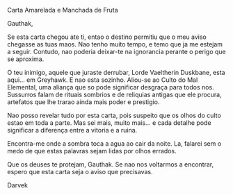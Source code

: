  Carta Amarelada e Manchada de Fruta

Gauthak,

Se esta carta chegou ate ti, entao o destino permitiu que o meu aviso chegasse
as tuas maos. Nao tenho muito tempo, e temo que ja me estejam a seguir.
Contudo, nao poderia deixar-te na ignorancia perante o perigo que se aproxima.

O teu inimigo, aquele que juraste derrubar, Lorde Vaeltherin Duskbane, esta
aqui... em Greyhawk. E nao esta sozinho. Aliou-se ao Culto do Mal Elemental,
uma aliança que so pode significar desgraça para todos nos. Sussurros falam de
rituais sombrios e de reliquias antigas que ele procura, artefatos que lhe
trarao ainda mais poder e prestigio.

Nao posso revelar tudo por esta carta, pois suspeito que os olhos do culto
estao em toda a parte. Mas sei mais, muito mais... e cada detalhe pode
significar a diferença entre a vitoria e a ruina.

Encontra-me onde a sombra toca a agua ao cair da noite. La, falarei sem o medo
de que estas palavras sejam lidas por olhos errados.

Que os deuses te protejam, Gauthak. Se nao nos voltarmos a encontrar, espero
que esta carta seja o aviso que precisavas.

Darvek

